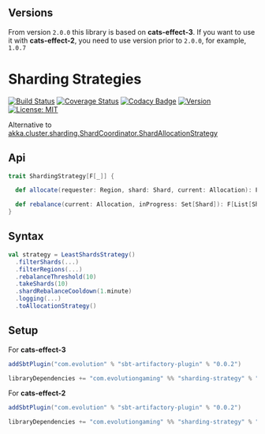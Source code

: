 ## Versions
From version `2.0.0` this library is based on **cats-effect-3**. If you want to use it with **cats-effect-2**,
you need to use version prior to `2.0.0`, for example, `1.0.7`

# Sharding Strategies
[![Build Status](https://github.com/evolution-gaming/sharding-strategy/workflows/CI/badge.svg)](https://github.com/evolution-gaming/sharding-strategy/actions?query=workflow%3ACI)
[![Coverage Status](https://coveralls.io/repos/github/evolution-gaming/sharding-strategy/badge.svg?branch=master)](https://coveralls.io/github/evolution-gaming/sharding-strategy?branch=master)
[![Codacy Badge](https://app.codacy.com/project/badge/Grade/28e7bcc12b3c4dcfa55a17a648f72ee0)](https://app.codacy.com/gh/evolution-gaming/sharding-strategy/dashboard?utm_source=gh&utm_medium=referral&utm_content=&utm_campaign=Badge_grade)
[![Version](https://img.shields.io/badge/version-click-blue)](https://evolution.jfrog.io/artifactory/api/search/latestVersion?g=com.evolutiongaming&a=sharding-strategy_2.13&repos=public)
[![License: MIT](https://img.shields.io/badge/License-MIT-yellowgreen.svg)](https://opensource.org/licenses/MIT)

Alternative to [akka.cluster.sharding.ShardCoordinator.ShardAllocationStrategy](https://github.com/akka/akka/blob/master/akka-cluster-sharding/src/main/scala/akka/cluster/sharding/ShardCoordinator.scala#L72)

## Api

```scala
trait ShardingStrategy[F[_]] {

  def allocate(requester: Region, shard: Shard, current: Allocation): F[Option[Region]]

  def rebalance(current: Allocation, inProgress: Set[Shard]): F[List[Shard]]
}
```

## Syntax

```scala
val strategy = LeastShardsStrategy()
  .filterShards(...)
  .filterRegions(...)
  .rebalanceThreshold(10)
  .takeShards(10) 
  .shardRebalanceCooldown(1.minute)
  .logging(...)
  .toAllocationStrategy()
```

## Setup
For **cats-effect-3**
```scala
addSbtPlugin("com.evolution" % "sbt-artifactory-plugin" % "0.0.2")

libraryDependencies += "com.evolutiongaming" %% "sharding-strategy" % "2.0.0"
```
For **cats-effect-2**
```scala
addSbtPlugin("com.evolution" % "sbt-artifactory-plugin" % "0.0.2")

libraryDependencies += "com.evolutiongaming" %% "sharding-strategy" % "1.0.7"
```
